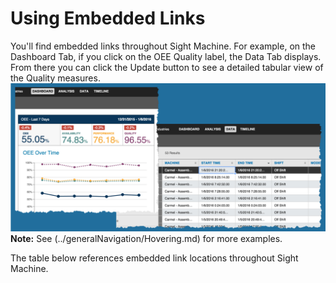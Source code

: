# Using Embedded Links

 You'll find embedded links throughout Sight Machine. For example, on the Dashboard Tab, if you click on the OEE Quality label, the Data Tab displays. From there you can click the Update button to see a detailed tabular view of the Quality measures.
 ![](embeddedImages.png)
   **Note:** See (../generalNavigation/Hovering.md) for more examples.
   
   The table below references embedded link locations throughout Sight Machine.
   
   
   
   
   
 
 